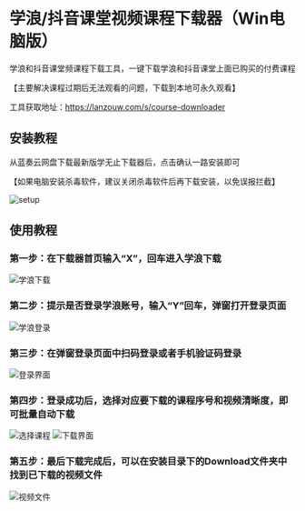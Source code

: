 # 学浪/抖音课堂视频课程下载器（Win电脑版）

学浪和抖音课堂频课程下载工具，一键下载学浪和抖音课堂上面已购买的付费课程

【主要解决课程过期后无法观看的问题，下载到本地可永久观看】

工具获取地址：https://lanzouw.com/s/course-downloader

## 安装教程
从蓝奏云网盘下载最新版学无止下载器后，点击确认一路安装即可

【如果电脑安装杀毒软件，建议关闭杀毒软件后再下载安装，以免误报拦截】

![setup](https://github.com/PyJun/xuelang_downlaoder/assets/39453044/32134058-2a36-4966-a519-1d4d82b2c347)


## 使用教程
### 第一步：在下载器首页输入“X”，回车进入学浪下载
![学浪下载](https://github.com/PyJun/xuelang_downlaoder/assets/39453044/475b6d47-ed81-4e56-8c9b-64ef2b89ed0d)
### 第二步：提示是否登录学浪账号，输入“Y”回车，弹窗打开登录页面
![学浪登录](https://github.com/PyJun/xuelang_downlaoder/assets/39453044/91fba047-b49b-439a-8a18-83f272c815b8)
### 第三步：在弹窗登录页面中扫码登录或者手机验证码登录
![登录界面](https://github.com/PyJun/xuelang_downlaoder/assets/39453044/ebfcda7e-3f17-4b50-8b3c-ab5f03684434)
### 第四步：登录成功后，选择对应要下载的课程序号和视频清晰度，即可批量自动下载
![选择课程](https://github.com/PyJun/xuelang_downlaoder/assets/39453044/679df1c6-c496-4cb2-9aa2-3aa0a1f81ade)
![下载界面](https://github.com/PyJun/xuelang_downlaoder/assets/39453044/0d2e5c1d-41e1-4887-a47e-e14b3f994a48)
### 第五步：最后下载完成后，可以在安装目录下的Download文件夹中找到已下载的视频文件
![视频文件](https://github.com/PyJun/xuelang_downlaoder/assets/39453044/4937e50f-b954-42af-b2c7-ce638d763f45)
